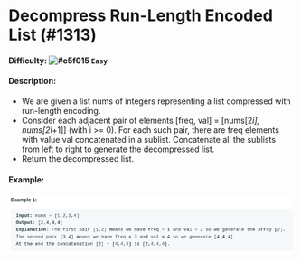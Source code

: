 # Decompress Run-Length Encoded List (#1313)
#### Difficulty: ![#c5f015](https://via.placeholder.com/15/c5f015/000000?text=+) ```Easy```
#### Description:
- We are given a list nums of integers representing a list compressed with run-length encoding.
- Consider each adjacent pair of elements [freq, val] = [nums[2*i], nums[2*i+1]] (with i >= 0).  For each such pair, there are freq elements with value val concatenated in a sublist. Concatenate all the sublists from left to right to generate the decompressed list.
- Return the decompressed list.

#### Example:
![decompress example image](.img/decompress_example.png)
